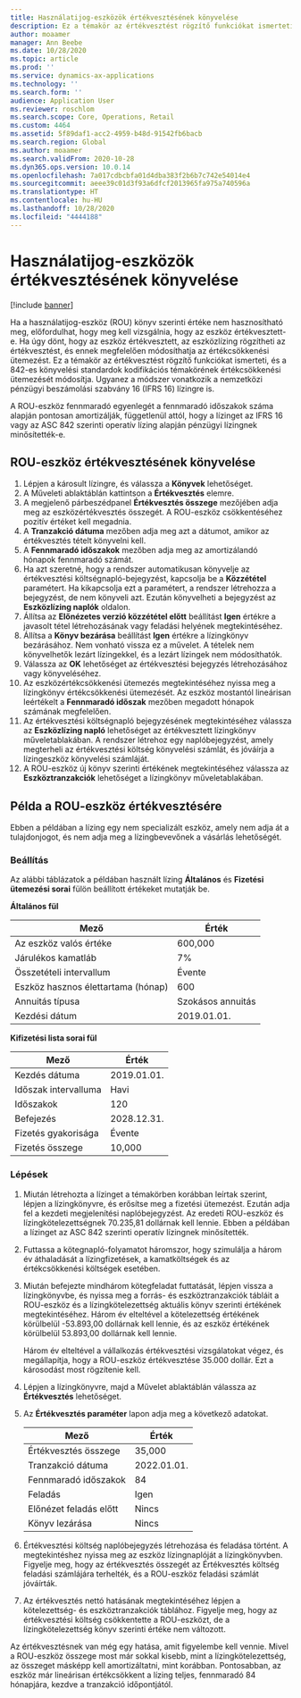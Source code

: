 ```yaml
---
title: Használatijog-eszközök értékvesztésének könyvelése
description: Ez a témakör az értékvesztést rögzítő funkciókat ismerteti, és a 842-es könyvelési standardok kodifikációs témakörének eszközértékcsökkenési ütemezését módosítja.
author: moaamer
manager: Ann Beebe
ms.date: 10/28/2020
ms.topic: article
ms.prod: ''
ms.service: dynamics-ax-applications
ms.technology: ''
ms.search.form: ''
audience: Application User
ms.reviewer: roschlom
ms.search.scope: Core, Operations, Retail
ms.custom: 4464
ms.assetid: 5f89daf1-acc2-4959-b48d-91542fb6bacb
ms.search.region: Global
ms.author: moaamer
ms.search.validFrom: 2020-10-28
ms.dyn365.ops.version: 10.0.14
ms.openlocfilehash: 7a017cdbcbfa01d4dba383f2b6b7c742e54014e4
ms.sourcegitcommit: aeee39c01d3f93a6dfcf2013965fa975a740596a
ms.translationtype: HT
ms.contentlocale: hu-HU
ms.lasthandoff: 10/28/2020
ms.locfileid: "4444188"
---
```

# <a name="impair-right-of-use-assets"></a>Használatijog-eszközök értékvesztésének könyvelése

[!include [banner](../includes/banner.md)]

Ha a használatijog-eszköz (ROU) könyv szerinti értéke nem hasznosítható meg, előfordulhat, hogy meg kell vizsgálnia, hogy az eszköz értékvesztett-e. Ha úgy dönt, hogy az eszköz értékvesztett, az eszközlízing rögzítheti az értékvesztést, és ennek megfelelően módosíthatja az értékcsökkenési ütemezést. Ez a témakör az értékvesztést rögzítő funkciókat ismerteti, és a 842-es könyvelési standardok kodifikációs témakörének értékcsökkenési ütemezését módosítja. Ugyanez a módszer vonatkozik a nemzetközi pénzügyi beszámolási szabvány 16 (IFRS 16) lízingre is.

A ROU-eszköz fennmaradó egyenlegét a fennmaradó időszakok száma alapján pontosan amortizálják, függetlenül attól, hogy a lízinget az IFRS 16 vagy az ASC 842 szerinti operatív lízing alapján pénzügyi lízingnek minősítették-e.

## <a name="impair-an-rou-asset"></a>ROU-eszköz értékvesztésének könyvelése

1. Lépjen a károsult lízingre, és válassza a **Könyvek** lehetőséget.
2. A Műveleti ablaktáblán kattintson a **Értékvesztés** elemre.
3. A megjelenő párbeszédpanel **Értékvesztés összege** mezőjében adja meg az eszközértékvesztés összegét. A ROU-eszköz csökkentéséhez pozitív értéket kell megadnia.
4. A **Tranzakció dátuma** mezőben adja meg azt a dátumot, amikor az értékvesztés tételt könyvelni kell.
5. A **Fennmaradó időszakok** mezőben adja meg az amortizálandó hónapok fennmaradó számát.
6. Ha azt szeretné, hogy a rendszer automatikusan könyvelje az értékvesztési költségnapló-bejegyzést, kapcsolja be a **Közzététel** paramétert. Ha kikapcsolja ezt a paramétert, a rendszer létrehozza a bejegyzést, de nem könyveli azt. Ezután könyvelheti a bejegyzést az **Eszközlízing naplók** oldalon.
7. Állítsa az **Előnézetes verzió közzététel előtt** beállítást **Igen** értékre a javasolt tétel létrehozásának vagy feladási helyének megtekintéséhez.
8. Állítsa a **Könyv bezárása** beállítást **Igen** értékre a lízingkönyv bezárásához. Nem vonható vissza ez a művelet. A tételek nem könyvelhetők lezárt lízingekkel, és a lezárt lízingek nem módosíthatók.
9. Válassza az **OK** lehetőséget az értékvesztési bejegyzés létrehozásához vagy könyveléséhez.
10. Az eszközértékcsökkenési ütemezés megtekintéséhez nyissa meg a lízingkönyv értékcsökkenési ütemezését. Az eszköz mostantól lineárisan leértékelt a **Fennmaradó időszak** mezőben megadott hónapok számának megfelelően.
11. Az értékvesztési költségnapló bejegyzésének megtekintéséhez válassza az **Eszközlízing napló** lehetőséget az értékvesztett lízingkönyv műveletablakában. A rendszer létrehoz egy naplóbejegyzést, amely megterheli az értékvesztési költség könyvelési számlát, és jóváírja a lízingeszköz könyvelési számláját.
12. A ROU-eszköz új könyv szerinti értékének megtekintéséhez válassza az **Eszköztranzakciók** lehetőséget a lízingkönyv műveletablakában.

## <a name="example-of-rou-asset-impairment"></a>Példa a ROU-eszköz értékvesztésére

Ebben a példában a lízing egy nem specializált eszköz, amely nem adja át a tulajdonjogot, és nem adja meg a lízingbevevőnek a vásárlás lehetőségét.

### <a name="setup"></a>Beállítás

Az alábbi táblázatok a példában használt lízing **Általános** és **Fizetési ütemezési sorai** fülön beállított értékeket mutatják be.

**Általános fül**

| Mező                      | Érték            |
|----------------------------|------------------|
| Az eszköz valós értéke    | 600,000          |
| Járulékos kamatláb | 7%               |
| Összetételi intervallum       | Évente         |
| Eszköz hasznos élettartama (hónap) | 600              |
| Annuitás típusa               | Szokásos annuitás |
| Kezdési dátum          | 2019.01.01.       |

**Kifizetési lista sorai fül**

| Mező             | Érték      |
|-------------------|------------|
| Kezdés dátuma        | 2019.01.01.   |
| Időszak intervalluma   | Havi    |
| Időszakok           | 120        |
| Befejezés          | 2028.12.31. |
| Fizetés gyakorisága | Évente   |
| Fizetés összege    | 10,000     |

### <a name="steps"></a>Lépések

1. Miután létrehozta a lízinget a témakörben korábban leírtak szerint, lépjen a lízingkönyvre, és erősítse meg a fizetési ütemezést. Ezután adja fel a kezdeti megjelenítési naplóbejegyzést. Az eredeti ROU-eszköz és lízingkötelezettségnek 70.235,81 dollárnak kell lennie. Ebben a példában a lízinget az ASC 842 szerinti operatív lízingnek minősítették.
2. Futtassa a kötegnapló-folyamatot háromszor, hogy szimulálja a három év áthaladását a lízingfizetések, a kamatköltségek és az értékcsökkenési költségek esetében.
3. Miután befejezte mindhárom kötegfeladat futtatását, lépjen vissza a lízingkönyvbe, és nyissa meg a forrás- és eszköztranzakciók tábláit a ROU-eszköz és a lízingkötelezettség aktuális könyv szerinti értékének megtekintéséhez. Három év elteltével a kötelezettség értékének körülbelül -53.893,00 dollárnak kell lennie, és az eszköz értékének körülbelül 53.893,00 dollárnak kell lennie. 

    Három év elteltével a vállalkozás értékvesztési vizsgálatokat végez, és megállapítja, hogy a ROU-eszköz értékvesztése 35.000 dollár. Ezt a károsodást most rögzítenie kell.
    
4. Lépjen a lízingkönyvre, majd a Művelet ablaktáblán válassza az **Értékvesztés** lehetőséget.
5. Az **Értékvesztés paraméter** lapon adja meg a következő adatokat.

    | Mező                  | Érték    |
    |------------------------|----------|
    | Értékvesztés összege      | 35,000   |
    | Tranzakció dátuma       | 2022.01.01. |
    | Fennmaradó időszakok      | 84       |
    | Feladás                   | Igen      |
    | Előnézet feladás előtt | Nincs       |
    | Könyv lezárása             | Nincs       |

6. Értékvesztési költség naplóbejegyzés létrehozása és feladása történt. A megtekintéshez nyissa meg az eszköz lízingnaplóját a lízingkönyvben. Figyelje meg, hogy az értékvesztés összegét az Értékvesztés költség feladási számlájára terhelték, és a ROU-eszköz feladási számlát jóváírták.
7. Az értékvesztés nettó hatásának megtekintéséhez lépjen a kötelezettség- és eszköztranzakciók táblához. Figyelje meg, hogy az értékvesztési költség csökkentette a ROU-eszközt, de a lízingkötelezettség könyv szerinti értéke nem változott.

Az értékvesztésnek van még egy hatása, amit figyelembe kell vennie. Mivel a ROU-eszköz összege most már sokkal kisebb, mint a lízingkötelezettség, az összeget másképp kell amortizáltatni, mint korábban. Pontosabban, az eszköz már lineárisan értékcsökkent a lízing teljes, fennmaradó 84 hónapjára, kezdve a tranzakció időpontjától.
